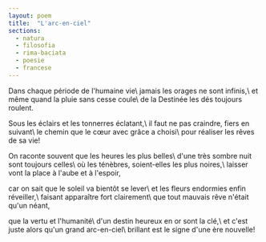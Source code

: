 ```yaml
---
layout: poem
title:  "L'arc-en-ciel"
sections:
  - natura
  - filosofia
  - rima-baciata
  - poesie
  - francese
---
```


Dans chaque période de l'humaine vie\\
jamais les orages ne sont infinis,\\
et même quand la pluie sans cesse coule\\
de la Destinée les dés toujours roulent.

Sous les éclairs et les tonnerres éclatant,\\
il faut ne pas craindre, fiers en suivant\\
le chemin que le cœur avec grâce a choisi\\
pour réaliser les rêves de sa vie!

On raconte souvent que les heures les plus belles\\
d'une très sombre nuit sont toujours celles\\
où les ténèbres, soient-elles les plus noires,\\
laisser vont la place à l'aube et à l'espoir,

car on sait que le soleil va bientôt se lever\\
et les fleurs endormies enfin réveiller,\\
faisant apparaître fort clairement\\
que tout mauvais rêve n'était qu'un néant,

que la vertu et l'humanité\\
d'un destin heureux en or sont la clé,\\
et c'est juste alors qu'un grand arc-en-ciel\\
brillant est le signe d'une ère nouvelle!
